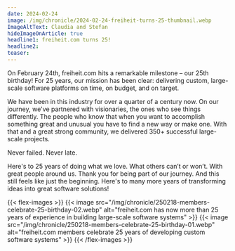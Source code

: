 ```yaml
---
date: 2024-02-24
image: /img/chronicle/2024-02-24-freiheit-turns-25-thumbnail.webp
ImageAltText: Claudia and Stefan
hideImageOnArticle: true
headline1: freiheit.com turns 25!
headline2:
teaser:
---
```

On February 24th, freiheit.com hits a remarkable milestone – our 25th birthday! For 25 years, our mission has been clear: delivering custom, large-scale software platforms on time, on budget, and on target.

We have been in this industry for over a quarter of a century now. On our journey, we've partnered with visionaries, the ones who see things differently. The people who know that when you want to accomplish something great and unusual you have to find a new way or make one. With that and a great strong community, we delivered 350+ successful large-scale projects.

Never failed. Never late.

Here's to 25 years of doing what we love. What others can’t or won’t. With great people around us. Thank you for being part of our journey. And this still feels like just the beginning. Here's to many more years of transforming ideas into great software solutions!

{{< flex-images >}}
{{< image src="/img/chronicle/250218-members-celebrate-25-birthday-02.webp" alt="freiheit.com has now more than 25 years of experience in building large-scale software systems" >}}
{{< image src="/img/chronicle/250218-members-celebrate-25-birthday-01.webp" alt="freiheit.com members celebrate 25 years of developing custom software systems" >}}
{{< /flex-images >}}
